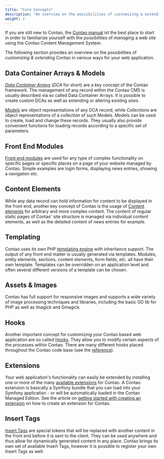 ```yaml
---
title: "Core Concepts"
description: "An overview on the possibilities of customizing & extending Contao."
weight: 2
---
```



If you are still new to Contao, the [Contao manual][3] ist the best place to start
in order to familiarize yourself with the possibilities of _managing_ a web site 
using the Contao Content Management System.

The following section provides an overview on the possibilities of _customizing
& extending_ Contao in various ways for your web application.


## Data Container Arrays & Models

[_Data Container Arrays_][4] (_DCA_ for short) are a key concept of the Contao framework.
The management of any record within the Contao CMS is usually described via so called 
Data Container Arrays. It is possible to create custom DCAs as well as extending 
or altering existing ones.

[_Models_][6] are object representations of any DCA record, while _Collections_ 
are object representations of a collection of such Models. Models can be used to 
create, load and change these records. They usually also provide convenient functions 
for loading records according to a specific set of parameters.


## Front End Modules

[Front end modules][5] are used for any type of complex functionality on specific
pages or specific places on a page of your website managed by Contao. Simple examples
are login forms, displaying news entries, showing a navigation etc.


## Content Elements

While any data record can hold information for content to be displayed in the front
end, another key concept of Contao is the usage of [Content elements][7] for arbitrary
and more complex content. The content of regular static pages of Contao' site structure
is managed via individual content elements, as well as the detailed content of news
entries for example.


## Templating

Contao uses its own PHP [templating engine][8] with inheritance support. The output 
of any front end matter is usually generated via templates. Modules, entity elements,
sections, content elements, form fields, etc. all have their own template. Templates
can be overridden on an application level and often several different versions of
a template can be chosen.


## Assets & Images

Contao has full support for responsive images and supports a wide variety of image
processing techniques and libraries, including the basic GD lib for PHP as well as
Imagick and Gmagick.


## Hooks

Another important concept for customizing your Contao based web application are
so called [Hooks][9]. They allow you to modify certain aspects of the processes
within Contao. There are many different hooks placed throughout the Contao code 
base (see the [reference][10]).


## Extensions

Your web application's functionality can easily be extended by installing one or
more of the many [available extensions][12] for Contao. A Contao extension is basically
a Symfony bundle that you can load into your Symfony application - or will
be automatically loaded in the Contao Managed Edition. See the article on
[getting started with creating an extension][13] on how to create an extension 
for Contao.


## Insert Tags

[Insert Tags][11] are special tokens that will be replaced with another content 
in the front end before it is sent to the client. They can be used anywhere and 
thus allow for dynamically generated content in any place. Contao brings its own 
set of available Insert Tags, however it is possible to register your own Insert
Tags as well.


[3]: https://docs.contao.org/manual
[4]: /framework/dca/
[5]: /framework/front-end-modules/
[6]: /framework/models/
[7]: /framework/content-elements/
[8]: /framework/templates/
[9]: /framework/hooks/
[10]: /reference/hooks/
[11]: /framework/insert-tags/
[12]: https://extensions.contao.org
[13]: /getting-started/extension/
